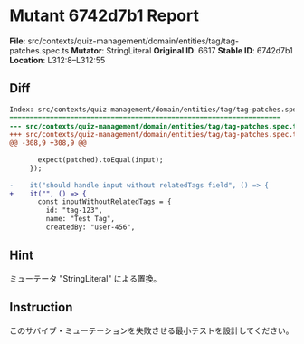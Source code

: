 # Mutant 6742d7b1 Report

**File**: src/contexts/quiz-management/domain/entities/tag/tag-patches.spec.ts
**Mutator**: StringLiteral
**Original ID**: 6617
**Stable ID**: 6742d7b1
**Location**: L312:8–L312:55

## Diff

```diff
Index: src/contexts/quiz-management/domain/entities/tag/tag-patches.spec.ts
===================================================================
--- src/contexts/quiz-management/domain/entities/tag/tag-patches.spec.ts	original
+++ src/contexts/quiz-management/domain/entities/tag/tag-patches.spec.ts	mutated #6617
@@ -308,9 +308,9 @@
 
       expect(patched).toEqual(input);
     });
 
-    it("should handle input without relatedTags field", () => {
+    it("", () => {
       const inputWithoutRelatedTags = {
         id: "tag-123",
         name: "Test Tag",
         createdBy: "user-456",
```

## Hint

ミューテータ "StringLiteral" による置換。

## Instruction

このサバイブ・ミューテーションを失敗させる最小テストを設計してください。
